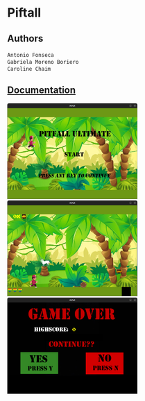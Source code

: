 # Piftall

## Authors
	Antonio Fonseca
	Gabriela Moreno Boriero
	Caroline Chaim


## [Documentation](https://antonioarf.github.io/trabalho_desoft/ )

<img src="src/Imagens/readme1.png" width="300">
<img src="src/Imagens/readme2.png" width="300">
<img src="src/Imagens/readme3.png" width="300">	
